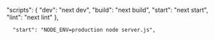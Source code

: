   "scripts": {
    "dev": "next dev",
    "build": "next build",
    "start": "next start",
    "lint": "next lint"
  },

      "start": "NODE_ENV=production node server.js",